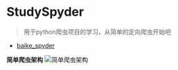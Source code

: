 # StudySpyder
> 用于python爬虫项目的学习，从简单的定向爬虫开始吧

- [baike_spyder](/simple_demo/baike_spyder)

**简单爬虫架构**
![简单爬虫架构](/simple_demo/img/simple/simple_spyder.png)
